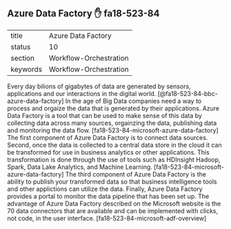 ## Azure Data Factory :hand: fa18-523-84


|          |                        |
| -------- | ---------------------- |
| title    | Azure Data Factory     | 
| status   | 10                     |
| section  | Workflow-Orchestration |
| keywords | Workflow-Orchestration |

Every day bilions of gigabytes of data are generated by sensors, applications and our interactions in the digital world. [@fa18-523-84-bbc-azure-data-factory]  In the age of Big Data companies need a way to process and orgaize the data that is generated by their applications.   Azure Data Factory is a tool that can be used to make sense of this data by collecting data across many sources, orgainzing the data, publishing data and monitoring the data flow. [fa18-523-84-microsoft-azure-data-factory] The first component of Azure Data Factory is to connect data sources.  Second, once the data is collected to a central data store in the cloud it can be transformed for use in business analytics or other applications.  This transformation is done through the use of tools such as HDInsight Hadoop, Spark, Data Lake Analytics, and Machine Learning. [fa18-523-84-microsoft-azure-data-factory] The third component of Azure Data Factory is the ability to publish your transformed data so that business intelligence tools and other applictions can utilize the data.  Finally, Azure Data Factory provides a portal to monitor the data pipeline that has been set up.  The advantage of Azure Data Factory described on the Microsoft website is the 70 data connectors that are available and can be implemented with clicks, not code, in the user interface. [fa18-523-84-microsoft-adf-overview]
